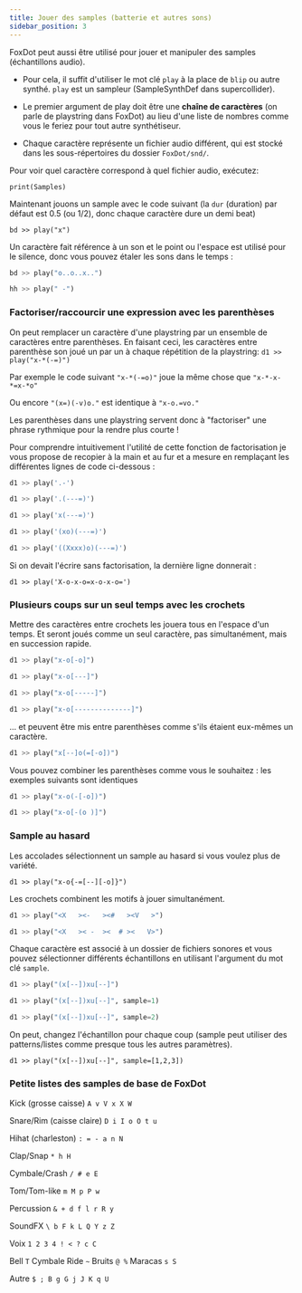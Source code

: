 ```yaml
---
title: Jouer des samples (batterie et autres sons)
sidebar_position: 3
---
```



FoxDot peut aussi être utilisé pour jouer et manipuler des samples (échantillons audio).

* Pour cela, il suffit d'utiliser le mot clé `play` à la place de `blip` ou autre synthé. `play` est un sampleur (SampleSynthDef dans supercollider).

* Le premier argument de play doit être une **chaîne de caractères** (on parle de playstring dans FoxDot) au lieu d'une liste de nombres comme vous le feriez pour tout autre synthétiseur.

* Chaque caractère représente un fichier audio différent, qui est stocké dans les sous-répertoires du dossier `FoxDot/snd/`.

Pour voir quel caractère correspond à quel fichier audio, exécutez:

`print(Samples)`

Maintenant jouons un sample avec le code suivant (la `dur` (duration) par défaut est 0.5 (ou 1/2), donc chaque caractère dure un demi beat)

`bd >> play("x")`

Un caractère fait référence à un son et le point ou l'espace est utilisé pour le silence, donc
vous pouvez étaler les sons dans le temps :

```python
bd >> play("o..o..x..")

hh >> play(" -")
```

### Factoriser/raccourcir une expression avec les parenthèses


On peut remplacer un caractère d'une playstring par un ensemble de caractères entre parenthèses. En faisant ceci, les caractères entre parenthèse son joué un par un à chaque répétition de la playstring: `d1 >> play("x-*(-=)")`

Par exemple le code suivant `"x-*(-=o)"` joue la même chose que `"x-*-x-*=x-*o"` 

Ou encore `"(x=)(-v)o."` est identique à `"x-o.=vo."`

Les parenthèses dans une playstring servent donc à "factoriser" une phrase rythmique pour la rendre plus courte !

Pour comprendre intuitivement l'utilité de cette fonction de factorisation je vous propose de recopier à la main et au fur et a mesure en remplaçant les différentes lignes de code ci-dessous :

```python
d1 >> play('.-')

d1 >> play('.(---=)')

d1 >> play('x(---=)')

d1 >> play('(xo)(---=)')

d1 >> play('((Xxxx)o)(---=)')
```

Si on devait l'écrire sans factorisation, la dernière ligne donnerait :

`d1 >> play('X-o-x-o=x-o-x-o=')`


### Plusieurs coups sur un seul temps avec les crochets

Mettre des caractères entre crochets les jouera tous en l'espace d'un temps.
Et seront joués comme un seul caractère, pas simultanément, mais en succession rapide.

```python
d1 >> play("x-o[-o]")

d1 >> play("x-o[---]")

d1 >> play("x-o[-----]")

d1 >> play("x-o[--------------]")
```

... et peuvent être mis entre parenthèses comme s'ils étaient eux-mêmes un caractère.

```python
d1 >> play("x[--]o(=[-o])")
```

Vous pouvez combiner les parenthèses comme vous le souhaitez : les exemples suivants sont identiques

```python
d1 >> play("x-o(-[-o])")

d1 >> play("x-o[-(o )]")
```

### Sample au hasard

Les accolades sélectionnent un sample au hasard si vous voulez plus de variété.

`d1 >> play("x-o{-=[--][-o]}")`

Les crochets combinent les motifs à jouer simultanément.

```python
d1 >> play("<X   ><-   ><#   ><V   >")

d1 >> play("<X   >< -  ><  # ><   V>")
```

Chaque caractère est associé à un dossier de fichiers sonores et vous pouvez sélectionner différents échantillons en utilisant l'argument du mot clé `sample`.

```python
d1 >> play("(x[--])xu[--]")

d1 >> play("(x[--])xu[--]", sample=1)

d1 >> play("(x[--])xu[--]", sample=2)
```

On peut, changez l'échantillon pour chaque coup (sample peut utiliser des patterns/listes comme presque tous les autres paramètres). 

`d1 >> play("(x[--])xu[--]", sample=[1,2,3])`


### Petite listes des samples de base de FoxDot

Kick (grosse caisse) `A v V x X W`

Snare/Rim (caisse claire) `D i I o O t u`

Hihat (charleston) `: = - a n N`

Clap/Snap `* h H`

Cymbale/Crash `/ # e E`

Tom/Tom-like `m M p P w`

Percussion `& + d f l r R y`

SoundFX `\ b F k L Q Y z Z`

Voix `1 2 3 4 ! < ? c C`

Bell `T` Cymbale Ride `~` Bruits `@ %` Maracas `s S`

Autre `$ ; B g G j J K q U`









